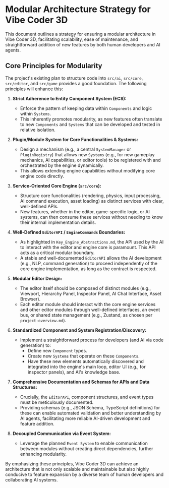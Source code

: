 # Modular Architecture Strategy for Vibe Coder 3D

This document outlines a strategy for ensuring a modular architecture in Vibe Coder 3D, facilitating scalability, ease of maintenance, and straightforward addition of new features by both human developers and AI agents.

## Core Principles for Modularity

The project's existing plan to structure code into `src/ai`, `src/core`, `src/editor`, and `src/game` provides a good foundation. The following principles will enhance this:

1.  **Strict Adherence to Entity Component System (ECS):**

    - Enforce the pattern of keeping data within `Components` and logic within `Systems`.
    - This inherently promotes modularity, as new features often translate to new `Components` and `Systems` that can be developed and tested in relative isolation.

2.  **Plugin/Module System for Core Functionalities & Systems:**

    - Design a mechanism (e.g., a central `SystemManager` or `PluginRegistry`) that allows new `Systems` (e.g., for new gameplay mechanics, AI capabilities, or editor tools) to be registered with and orchestrated by the engine dynamically.
    - This allows extending engine capabilities without modifying core engine code directly.

3.  **Service-Oriented Core Engine (`src/core`):**

    - Structure core functionalities (rendering, physics, input processing, AI command execution, asset loading) as distinct services with clear, well-defined APIs.
    - New features, whether in the editor, game-specific logic, or AI systems, can then consume these services without needing to know their internal implementation details.

4.  **Well-Defined `EditorAPI` / `EngineCommands` Boundaries:**

    - As highlighted in `Key_Engine_Abstractions.md`, the API used by the AI to interact with the editor and engine core is paramount. This API acts as a critical modular boundary.
    - A stable and well-documented `EditorAPI` allows the AI development (e.g., NLP, command generation) to proceed independently of the core engine implementation, as long as the contract is respected.

5.  **Modular Editor Design:**

    - The editor itself should be composed of distinct modules (e.g., Viewport, Hierarchy Panel, Inspector Panel, AI Chat Interface, Asset Browser).
    - Each editor module should interact with the core engine services and other editor modules through well-defined interfaces, an event bus, or shared state management (e.g., Zustand, as chosen per `project-overview.md`).

6.  **Standardized Component and System Registration/Discovery:**

    - Implement a straightforward process for developers (and AI via code generation) to:
      - Define new `Component` types.
      - Create new `Systems` that operate on these `Components`.
      - Have these new elements automatically discovered and integrated into the engine's main loop, editor UI (e.g., for inspector panels), and AI's knowledge base.

7.  **Comprehensive Documentation and Schemas for APIs and Data Structures:**

    - Crucially, the `EditorAPI`, component structures, and event types must be meticulously documented.
    - Providing schemas (e.g., JSON Schema, TypeScript definitions) for these can enable automated validation and better understanding by AI agents, facilitating more reliable AI-driven development and feature addition.

8.  **Decoupled Communication via Event System:**
    - Leverage the planned `Event System` to enable communication between modules without creating direct dependencies, further enhancing modularity.

By emphasizing these principles, Vibe Coder 3D can achieve an architecture that is not only scalable and maintainable but also highly conducive to feature expansion by a diverse team of human developers and collaborating AI systems.
